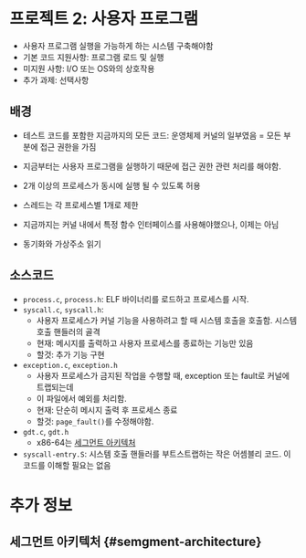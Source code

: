 # 프로젝트 2: 사용자 프로그램
- 사용자 프로그램 실행을 가능하게 하는 시스템 구축해야함
- 기본 코드 지원사항:  프로그램 로드 및 실행
- 미지원 사항: I/O 또는 OS와의 상호작용
- 추가 과제: 선택사항

## 배경
- 테스트 코드를 포함한 지금까지의 모든 코드: 운영체제 커널의 일부였음 = 모든 부분에 접근 권한을 가짐
- 지금부터는 사용자 프로그램을 실행하기 때문에 접근 권한 관련 처리를 해야함.

- 2개 이상의 프로세스가 동시에 실행 될 수 있도록 허용
- 스레드는 각 프로세스별 1개로 제한

- 지금까지는 커널 내에서 특정 함수 인터페이스를 사용해야했으나, 이제는 아님

- 동기화와 가상주소 읽기


## 소스코드
- `process.c`, `process.h`: ELF 바이너리를 로드하고 프로세스를 시작.
- `syscall.c`, `syscall.h`:
  - 사용자 프로세스가 커널 기능을 사용하려고 할 때 시스템 호출을 호출함. 시스템 호출 핸들러의 골격
  - 현재: 메시지를 출력하고 사용자 프로세스를 종료하는 기능만 있음
  - 할것: 추가 기능 구현
- `exception.c`, `exception.h`
  - 사용자 프로세스가 금지된 작업을 수행할 때, exception 또는 fault로 커널에 트랩되는데
  - 이 파일에서 예외를 처리함.
  - 현재: 단순히 메시지 출력 후 프로세스 종료
  - 할것: `page_fault()`를 수정해야함.
- `gdt.c`, `gdt.h`
  - x86-64는 [세그먼트 아키텍처](#semgment-architecture)
- `syscall-entry.S`: 시스템 호출 핸들러를 부트스트랩하는 작은 어셈블리 코드. 이 코드를 이해할 필요는 없음

# 추가 정보
## 세그먼트 아키텍처 {#semgment-architecture}